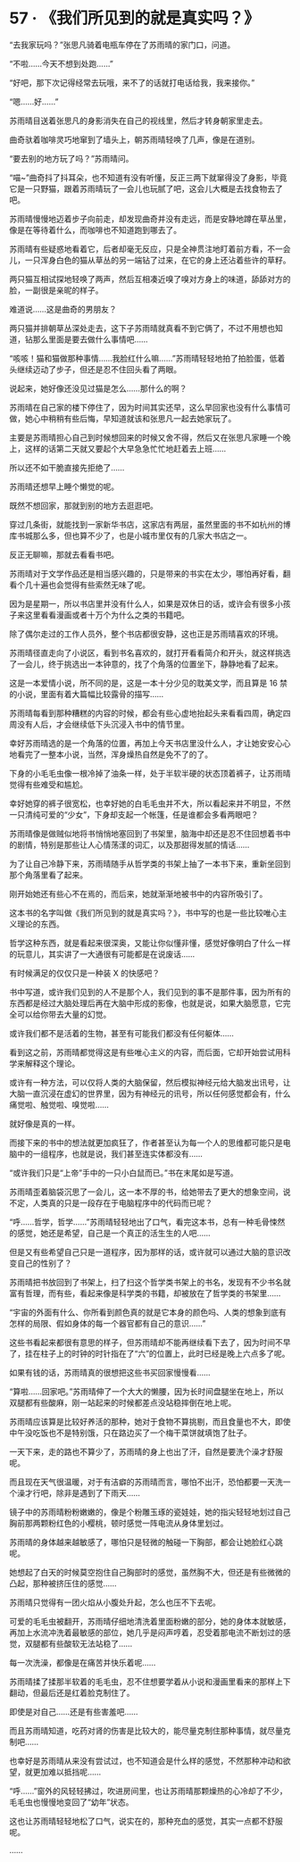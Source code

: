 # 57 · 《我们所见到的就是真实吗？》

“去我家玩吗？”张思凡骑着电瓶车停在了苏雨晴的家门口，问道。

“不啦……今天不想到处跑……”

“好吧，那下次记得经常去玩哦，来不了的话就打电话给我，我来接你。”

“嗯……好……”

苏雨晴目送着张思凡的身影消失在自己的视线里，然后才转身朝家里走去。

曲奇驮着咖啡灵巧地窜到了墙头上，朝苏雨晴轻唤了几声，像是在道别。

“要去别的地方玩了吗？”苏雨晴问。

“喵~”曲奇抖了抖耳朵，也不知道有没有听懂，反正三两下就窜得没了身影，毕竟它是一只野猫，跟着苏雨晴玩了一会儿也玩腻了吧，这会儿大概是去找食物去了吧。

苏雨晴慢慢地迈着步子向前走，却发现曲奇并没有走远，而是安静地蹲在草丛里，像是在等待着什么，而咖啡也不知道跑到哪去了。

苏雨晴有些疑惑地看着它，后者却毫无反应，只是全神贯注地盯着前方看，不一会儿，一只浑身白色的猫从草丛的另一端钻了过来，在它的身上还沾着些许的草籽。

两只猫互相试探地轻唤了两声，然后互相凑近嗅了嗅对方身上的味道，舔舔对方的脸，一副很是亲昵的样子。

难道说……这是曲奇的男朋友？

两只猫并排朝草丛深处走去，这下子苏雨晴就真看不到它俩了，不过不用想也知道，钻那么里面是要去做什么事情吧……

“咳咳！猫和猫做那种事情……我脸红什么嘛……”苏雨晴轻轻地拍了拍脸蛋，低着头继续迈动了步子，但还是忍不住回头看了两眼。

说起来，她好像还没见过猫是怎么……那什么的啊？

苏雨晴在自己家的楼下停住了，因为时间其实还早，这么早回家也没有什么事情可做，她心中稍稍有些后悔，早知道就该和张思凡一起去她家玩了。

主要是苏雨晴担心自己到时候想回来的时候又舍不得，然后又在张思凡家睡一个晚上，这样的话第二天就又要起个大早急急忙忙地赶着去上班……

所以还不如干脆直接先拒绝了……

苏雨晴还想早上睡个懒觉的呢。

既然不想回家，那就到别的地方去逛逛吧。

穿过几条街，就能找到一家新华书店，这家店有两层，虽然里面的书不如杭州的博库书城那么多，但也算不少了，也是小城市里仅有的几家大书店之一。

反正无聊嘛，那就去看看书吧。

苏雨晴对于文学作品还是相当感兴趣的，只是带来的书实在太少，哪怕再好看，翻看个几十遍也会觉得有些索然无味了呢。

因为是星期一，所以书店里并没有什么人，如果是双休日的话，或许会有很多小孩子来这里看看漫画或者十万个为什么之类的书籍吧。

除了偶尔走过的工作人员外，整个书店都很安静，这也正是苏雨晴喜欢的环境。

苏雨晴径直走向了小说区，看到书名喜欢的，就打开看看简介和开头，就这样挑选了一会儿，终于挑选出一本钟意的，找了个角落的位置坐下，静静地看了起来。

这是一本爱情小说，所不同的是，这是一本十分少见的耽美文学，而且算是 16 禁的小说，里面有着大篇幅比较露骨的描写……

苏雨晴每看到那种糟糕的内容的时候，都会有些心虚地抬起头来看看四周，确定四周没有人后，才会继续低下头沉浸入书中的情节里。

幸好苏雨晴选的是一个角落的位置，再加上今天书店里没什么人，才让她安安心心地看完了一整本小说，当然，浑身燥热自然是免不了的了。

下身的小毛毛虫像一根冷掉了油条一样，处于半软半硬的状态顶着裤子，让苏雨晴觉得有些难受和尴尬。

幸好她穿的裤子很宽松，也幸好她的白毛毛虫并不大，所以看起来并不明显，不然一只清纯可爱的“少女”，下身却支起一个帐篷，任是谁都会多看两眼吧？

苏雨晴像是做贼似地将书悄悄地塞回到了书架里，脑海中却还是忍不住回想着书中的剧情，特别是那些让人心情荡漾的词汇，以及那甜得发腻的情话……

为了让自己冷静下来，苏雨晴随手从哲学类的书架上抽了一本书下来，重新坐回到那个角落里看了起来。

刚开始她还有些心不在焉的，而后来，她就渐渐地被书中的内容所吸引了。

这本书的名字叫做《我们所见到的就是真实吗？》，书中写的也是一些比较唯心主义理论的东西。

哲学这种东西，就是看起来很深奥，又能让你似懂非懂，感觉好像明白了什么一样的玩意儿，其实讲了一大通很有可能都是在说废话……

有时候满足的仅仅只是一种装 X 的快感吧？

书中写道，或许我们见到的人不是那个人，我们见到的事不是那件事，因为所有的东西都是经过大脑处理后再在大脑中形成的影像，也就是说，如果大脑愿意，它完全可以给你带去大量的幻觉。

或许我们都不是活着的生物，甚至有可能我们都没有任何躯体……

看到这之前，苏雨晴都觉得这是有些唯心主义的内容，而后面，它却开始尝试用科学来解释这个理论。

或许有一种方法，可以仅将人类的大脑保留，然后模拟神经元给大脑发出讯号，让大脑一直沉浸在虚幻的世界里，因为有神经元的讯号，所以任何感觉都会有，什么痛觉啦、触觉啦、嗅觉啦……

就好像是真的一样。

而接下来的书中的想法就更加疯狂了，作者甚至认为每一个人的思维都可能只是电脑中的一组程序，也就是说，我们甚至连实体都没有……

“或许我们只是“上帝”手中的一只小白鼠而已。”书在末尾如是写道。

苏雨晴歪着脑袋沉思了一会儿，这一本不厚的书，给她带去了更大的想象空间，说不定，人类真的只是一段存在于电脑程序中的代码而已呢？

“呼……哲学，哲学……”苏雨晴轻轻地出了口气，看完这本书，总有一种毛骨悚然的感觉，她还是希望，自己是一个真正的活生生的人吧……

但是又有些希望自己只是一道程序，因为那样的话，或许就可以通过大脑的意识改变自己的性别了？

苏雨晴把书放回到了书架上，扫了扫这个哲学类书架上的书名，发现有不少书名就富有哲理，而有些，看起来像是科学类的书籍，却被放在了哲学类的书架里……

“宇宙的外面有什么、你所看到颜色真的就是它本身的颜色吗、人类的想象到底有怎样的局限、假如身体的每一个器官都有自己的意识……”

这些书看起来都很有意思的样子，但苏雨晴却不能再继续看下去了，因为时间不早了，挂在柱子上的时钟的时针指在了“六”的位置上，此时已经是晚上六点多了呢。

如果有钱的话，苏雨晴真的很想把这些书买回家慢慢看……

“算啦……回家吧。”苏雨晴伸了一个大大的懒腰，因为长时间盘腿坐在地上，所以双腿都有些酸麻，刚一站起来的时候都差点没站稳摔倒在地上呢。

苏雨晴应该算是比较好养活的那种，她对于食物不算挑剔，而且食量也不大，即使中午没吃饭也不是特别饿，只在路边买了一个梅干菜饼就填饱了肚子。

一天下来，走的路也不算少了，苏雨晴的身上也出了汗，自然是要洗个澡才舒服呢。

而且现在天气很温暖，对于有洁癖的苏雨晴而言，哪怕不出汗，恐怕都要一天洗一个澡才行吧，除非是遇到了下雨天……

镜子中的苏雨晴粉粉嫩嫩的，像是个粉雕玉琢的瓷娃娃，她的指尖轻轻地划过自己胸前那两颗粉红色的小樱桃，顿时感觉一阵电流从身体里划过。

苏雨晴的身体越来越敏感了，哪怕只是轻微的触碰一下胸部，都会让她脸红心跳呢。

她想起了白天的时候莫空抱住自己胸部时的感觉，虽然胸不大，但还是有些微微的凸起，那种被挤压住的感觉……

苏雨晴只觉得有一团火焰从小腹处升起，怎么也压不下去呢。

可爱的毛毛虫被翻开，苏雨晴仔细地清洗着里面粉嫩的部分，她的身体本就敏感，再加上水流冲洗着最敏感的部位，她几乎是闷声哼着，忍受着那电流不断划过的感觉，双腿都有些酸软无法站稳了……

每一次洗澡，都像是在痛苦并快乐着呢……

苏雨晴揉了揉那半软着的毛毛虫，忍不住想要学着从小说和漫画里看来的那样上下翻动，但最后还是红着脸克制住了。

即使是对自己……还是有些害羞吧……

而且苏雨晴知道，吃药对肾的伤害是比较大的，能尽量克制住那种事情，就尽量克制吧……

也幸好是苏雨晴从来没有尝试过，也不知道会是什么样的感觉，不然那种冲动和欲望，就更加难以抵挡呢……

“呼……”窗外的风轻轻拂过，吹进房间里，也让苏雨晴那颗燥热的心冷却了不少，毛毛虫也慢慢地变回了“幼年”状态。

这也让苏雨晴轻轻地松了口气，说实在的，那种充血的感觉，其实一点都不舒服呢。

……
